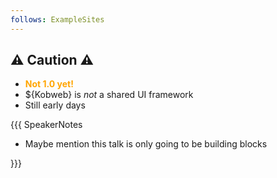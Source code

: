 ```yaml
---
follows: ExampleSites
---
```


## ⚠️ Caution ⚠️

* <span style="color:orange">**Not 1.0 yet!**</span>
* ${Kobweb} is *not* a shared UI framework
* Still early days

{{{ SpeakerNotes

* Maybe mention this talk is only going to be building blocks

}}}
